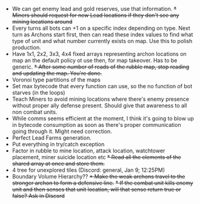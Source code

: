 * We can get enemy lead and gold reserves, use that information.
~~* Miners should request for new Lead locations if they don't see any mining locations around~~
* Every turns all bots can +1 on a specific index depending on type. Next turn as Archons start first, then can read these
    index values to find what type of unit and what number currently exists on map. Use this to polish production.
* Have 1x1, 2x2, 3x3, 4x4 fixed arrays representing archon locations on map an the default policy ot use then, for
    map takeover. Has to be generic.
~~* After some number of reads of the rubble map, stop reading and updating the map. You're done.~~
* Voronoi type partitions of the maps
* Set max bytecode that every function can use, so the no function of bot starves (in the loops)
* Teach Miners to avoid mining locations where there's enemy presence without proper ally defense present. Should give that awareness to all non combat units.
* While comms seems efficient at the moment, I think it's going to blow up in bytecode consumption as soon as there's proper communication going through it. Might need correction.
* Perfect Lead Farms generation.
* Put everything in try/catch exception
* Factor in rubble to mine location, attack location, watchtower placement, miner suicide location etc
~~* Read all the elements of the shared array at once and store them.~~
* 4 tree for unexplored tiles (Discord: general, Jan 9; 12:25PM)
* Boundary Volume Hierarchy??
~~* Make the weak archons travel to the stronger archon to form a defensive line.~~
~~* If the combat unit kills enemy unit and then senses that unit location, will that sense return true or false? Ask in Discord~~
